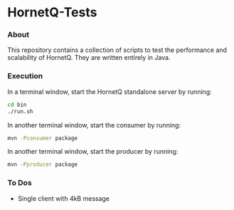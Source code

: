 # HornetQ-Tests
### About
This repository contains a collection of scripts to test the performance and scalability of HornetQ. They are written entirely in Java.

### Execution
In a terminal window, start the HornetQ standalone server by running:
```Bash
cd bin
./run.sh
```
In another terminal window, start the consumer by running:
```Bash
mvn -Pconsumer package
```
In another terminal window, start the producer by running:
```Bash
mvn -Pproducer package
```

### To Dos
- Single client with 4kB message
